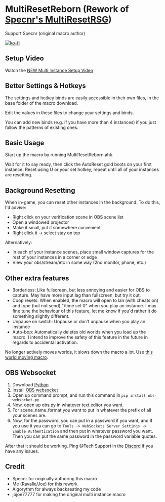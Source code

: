 # MultiResetReborn (Rework of [Specnr's MultiResetRSG](https://gist.github.com/Specnr/c851a92a258dd1fdbe3eee588f3f14d8))
Support Specnr (original macro author)

[![ko-fi](https://ko-fi.com/img/githubbutton_sm.svg)](https://ko-fi.com/specnr)

## Setup Video

Watch the [NEW Multi Instance Setup Video](https://youtu.be/0xAHMW93MQw)

## Better Settings & Hotkeys

The settings and hotkey binds are easily accessible in their own files, in the base folder of the macro download.

Edit the values in these files to change your settings and binds.

You can add new binds (e.g. if you have more than 4 instances) if you just follow the patterns of existing ones.

## Basic Usage

Start up the macro by running MultiResetReborn.ahk.

Wait for it to say ready, then click the AutoReset gold boots on your first instance. Reset using U or your set hotkey, repeat until all of your instances are resetting.

## Background Resetting

When in-game, you can reset other instances in the background. To do this, I'd advise:

- Right click on your verification scene in OBS scene list
- Open a windowed projector
- Make it small, put it somewhere convenient
- Right click it -> select stay on top

Alternatively:

- In each of your instance scenes, place small window captures for the rest of your instances in a corner or edge
- View your obs/stream/etc in some way (2nd monitor, phone, etc.)

## Other extra features

- Borderless: Like fullscreen, but less annoying and easier for OBS to capture. May have more input lag than fullscreen, but try it out.
- Coop resets: When enabled, the macro will open to lan (with cheats on) and type (but not send) "/time set 0" when you play an instance. I may fine tune the behaviour of this feature, let me know if you'd rather it do something slightly different.
- Unpause on switch: Unpause or don't unpause when you play an instance
- Auto-bop: Automatically deletes old worlds when you load up the macro. I intend to improve the safety of this feature in the future in regards to accidental activation.

No longer actively moves worlds, it slows down the macro a lot. Use [this world moving macro](https://gist.github.com/Specnr/f7a5450d932a1277fdcd6c141ad7bf6a).

## OBS Websocket

1) Download [Python](https://www.python.org/downloads/)
2) Install [OBS websocket](https://obsproject.com/forum/resources/obs-websocket-remote-control-obs-studio-from-websockets.466/)
3) Open up command prompt, and run this command in `pip install obs-websocket-py`
4) Now, open up obs.py in whatever text editor you want. 
5) For scene_name_format you want to put in whatever the prefix of all your scenes are. 
6) Now, for the password, you can put in a password if you want, and if you use it you can go to `Tools -> WebSockets Server Settings -> Enable Authentication` and then put in whatever password you want. Then you can put the same password in the password variable quotes.

After that it should be working. Ping @Tech Support in the [Discord](https://discord.gg/tXxwrYw) if you have any issues.

## Credit

- Specnr for originally authoring this macro
- Me (Ravalle/Joe) for this rework
- Algorythm for always backseating my code
- jojoe77777 for making the original multi instance macro
